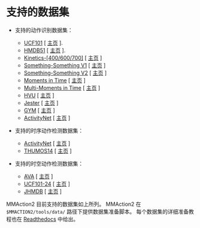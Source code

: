 # 支持的数据集

- 支持的动作识别数据集：
  - [UCF101](/tools/data/ucf101/README.md) \[ [主页](https://www.crcv.ucf.edu/research/data-sets/ucf101/) \].
  - [HMDB51](/tools/data/hmdb51/README.md) \[ [主页](https://serre-lab.clps.brown.edu/resource/hmdb-a-large-human-motion-database/) \].
  - [Kinetics-[400/600/700]](/tools/data/kinetics/README.md) \[ [主页](https://deepmind.com/research/open-source/kinetics) \]
  - [Something-Something V1](/tools/data/sthv1/README.md) \[ [主页](https://20bn.com/datasets/something-something/v1) \]
  - [Something-Something V2](/tools/data/sthv2/README.md) \[ [主页](https://20bn.com/datasets/something-something) \]
  - [Moments in Time](/tools/data/mit/README.md) \[ [主页](http://moments.csail.mit.edu/) \]
  - [Multi-Moments in Time](/tools/data/mmit/README.md) \[ [主页](http://moments.csail.mit.edu/challenge_iccv_2019.html) \]
  - [HVU](/tools/data/hvu/README.md) \[ [主页](https://github.com/holistic-video-understanding/HVU-Dataset) \]
  - [Jester](/tools/data/jester/README.md) \[ [主页](https://20bn.com/datasets/jester/v1) \]
  - [GYM](/tools/data/gym/README.md) \[ [主页](https://sdolivia.github.io/FineGym/) \]
  - [ActivityNet](/tools/data/activitynet/README.md) \[ [主页](http://activity-net.org/) \]

- 支持的时序动作检测数据集：
  - [ActivityNet](/tools/data/activitynet/README.md) \[ [主页](http://activity-net.org/) \]
  - [THUMOS14](/tools/data/thumos14/README.md) \[ [主页](https://www.crcv.ucf.edu/THUMOS14/download.html) \]

- 支持的时空动作检测数据集：
  - [AVA](/tools/data/ava/README.md) \[ [主页](https://research.google.com/ava/index.html) \]
  - [UCF101-24](/tools/data/ucf101_24/README.md) \[ [主页](http://www.thumos.info/download.html) \]
  - [JHMDB](/tools/data/jhmdb/README.md) \[ [主页](http://jhmdb.is.tue.mpg.de/) \]

MMAction2 目前支持的数据集如上所列。
MMAction2 在 `$MMACTION2/tools/data/` 路径下提供数据集准备脚本。
每个数据集的详细准备教程也在 [Readthedocs](https://mmaction2.readthedocs.io/en/latest/supported_datasets.html) 中给出。
